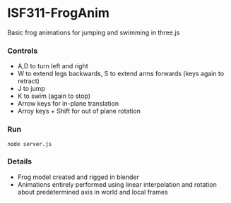 # ISF311-FrogAnim
Basic frog animations for jumping and swimming in three.js

### Controls
- A,D to turn left and right
- W to extend legs backwards, S to extend arms forwards (keys again to retract)
- J to jump
- K to swim (again to stop)
- Arrow keys for in-plane translation
- Arroy keys + Shift for out of plane rotation 

### Run
```node server.js```

### Details 
- Frog model created and rigged in blender 
- Animations entirely performed using linear interpolation and rotation about predetermined axis in world and local frames
